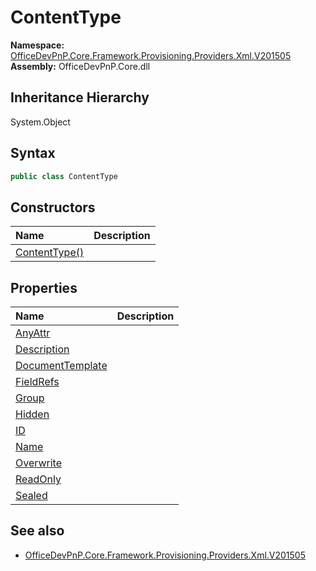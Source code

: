 # ContentType
  

**Namespace:** [OfficeDevPnP.Core.Framework.Provisioning.Providers.Xml.V201505](OfficeDevPnP.Core.Framework.Provisioning.Providers.Xml.V201505.md)  
**Assembly:** OfficeDevPnP.Core.dll  
## Inheritance Hierarchy
System.Object  


## Syntax
```C#
public class ContentType
```
## Constructors
|**Name**|**Description**|
|:-----|:-----|
| [ContentType()](OfficeDevPnP.Core.Framework.Provisioning.Providers.Xml.V201505.ContentType.ctor1.md) | 
## Properties
|**Name**|**Description**|
|:-----|:-----|
| [AnyAttr](OfficeDevPnP.Core.Framework.Provisioning.Providers.Xml.V201505.ContentType.AnyAttr.md) | 
| [Description](OfficeDevPnP.Core.Framework.Provisioning.Providers.Xml.V201505.ContentType.Description.md) | 
| [DocumentTemplate](OfficeDevPnP.Core.Framework.Provisioning.Providers.Xml.V201505.ContentType.DocumentTemplate.md) | 
| [FieldRefs](OfficeDevPnP.Core.Framework.Provisioning.Providers.Xml.V201505.ContentType.FieldRefs.md) | 
| [Group](OfficeDevPnP.Core.Framework.Provisioning.Providers.Xml.V201505.ContentType.Group.md) | 
| [Hidden](OfficeDevPnP.Core.Framework.Provisioning.Providers.Xml.V201505.ContentType.Hidden.md) | 
| [ID](OfficeDevPnP.Core.Framework.Provisioning.Providers.Xml.V201505.ContentType.ID.md) | 
| [Name](OfficeDevPnP.Core.Framework.Provisioning.Providers.Xml.V201505.ContentType.Name.md) | 
| [Overwrite](OfficeDevPnP.Core.Framework.Provisioning.Providers.Xml.V201505.ContentType.Overwrite.md) | 
| [ReadOnly](OfficeDevPnP.Core.Framework.Provisioning.Providers.Xml.V201505.ContentType.ReadOnly.md) | 
| [Sealed](OfficeDevPnP.Core.Framework.Provisioning.Providers.Xml.V201505.ContentType.Sealed.md) | 
## See also
- [OfficeDevPnP.Core.Framework.Provisioning.Providers.Xml.V201505](OfficeDevPnP.Core.Framework.Provisioning.Providers.Xml.V201505.md)
